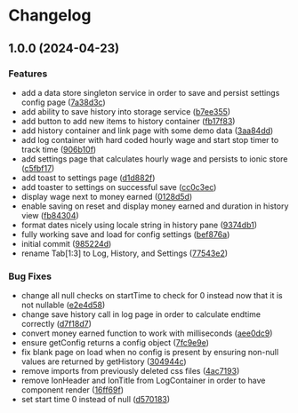 # Changelog

## 1.0.0 (2024-04-23)


### Features

* add a data store singleton service in order to save and persist settings config page ([7a38d3c](https://github.com/TheQueenIsDead/loo-t-logger/commit/7a38d3cad75fc421b055ab8cd862c3b02a0acbc0))
* add ability to save history into storage service ([b7ee355](https://github.com/TheQueenIsDead/loo-t-logger/commit/b7ee355762e2a3b66143506885ed20f0e817ae94))
* add button to add new items to history container ([fb17f83](https://github.com/TheQueenIsDead/loo-t-logger/commit/fb17f83c222d221b4418d0a22b67f088ff593946))
* add history container and link page with some demo data ([3aa84dd](https://github.com/TheQueenIsDead/loo-t-logger/commit/3aa84dd1ec9c45c958d79e339d8da19861aba5cb))
* add log container with hard coded hourly wage and start stop timer to track time ([906b10f](https://github.com/TheQueenIsDead/loo-t-logger/commit/906b10fade1fbc590d6812e919afc13923ee4080))
* add settings page that calculates hourly wage and persists to ionic store ([c5fbf17](https://github.com/TheQueenIsDead/loo-t-logger/commit/c5fbf174f1f4dab8a12bc1b1786a0bfbadfcfb3e))
* add toast to settings page ([d1d882f](https://github.com/TheQueenIsDead/loo-t-logger/commit/d1d882f019ef00df55858c319f81c94137e009a5))
* add toaster to settings on successful save ([cc0c3ec](https://github.com/TheQueenIsDead/loo-t-logger/commit/cc0c3ece642a7bfe6da8831e58c224ce880d5a36))
* display wage next to money earned ([0128d5d](https://github.com/TheQueenIsDead/loo-t-logger/commit/0128d5d3acea6f3db78921307b26c58eafbcec7e))
* enable saving on reset and display money earned and duration in history view ([fb84304](https://github.com/TheQueenIsDead/loo-t-logger/commit/fb843049b745d1d5d49656fbd199ec024e4e8b31))
* format dates nicely using locale string in history pane ([9374db1](https://github.com/TheQueenIsDead/loo-t-logger/commit/9374db1c1261e015ecc0515aebe65ecbf88b5435))
* fully working save and load for config settings ([bef876a](https://github.com/TheQueenIsDead/loo-t-logger/commit/bef876a44cb616e6f79e73963aa3ac5e747c75bc))
* initial commit ([985224d](https://github.com/TheQueenIsDead/loo-t-logger/commit/985224d967bfe71564833d5c8357560c9abad7b5))
* rename Tab[1:3] to Log, History, and Settings ([77543e2](https://github.com/TheQueenIsDead/loo-t-logger/commit/77543e2ae402e07451182d02f6ff9b7a74106423))


### Bug Fixes

* change all null checks on startTime to check for 0 instead now that it is not nullable ([e2e4d58](https://github.com/TheQueenIsDead/loo-t-logger/commit/e2e4d58fb57e8e2eb5da6950a08910181051096d))
* change save history call in log page in order to calculate endtime correctly ([d7f18d7](https://github.com/TheQueenIsDead/loo-t-logger/commit/d7f18d7ce98a216635afd1c74a5a6dc6258e750f))
* convert money earned function to work with milliseconds ([aee0dc9](https://github.com/TheQueenIsDead/loo-t-logger/commit/aee0dc9daa0e339db55f7bf589a5016e344e37f8))
* ensure getConfig returns a config object ([7fc9e9e](https://github.com/TheQueenIsDead/loo-t-logger/commit/7fc9e9e79adfefd980d405613201f79fee38fdeb))
* fix blank page on load when no config is present by ensuring non-null values are returned by getHistory ([304944c](https://github.com/TheQueenIsDead/loo-t-logger/commit/304944c681c5095d853f4a1f897fc4f60b15d543))
* remove imports from previously deleted css files ([4ac7193](https://github.com/TheQueenIsDead/loo-t-logger/commit/4ac719394e44ab20a6d91a455f3ba56db9cfcbc9))
* remove IonHeader and IonTitle from LogContainer in order to have component render ([16ff69f](https://github.com/TheQueenIsDead/loo-t-logger/commit/16ff69f2517b27c688dbb42c933f7a0ad8469725))
* set start time 0 instead of null ([d570183](https://github.com/TheQueenIsDead/loo-t-logger/commit/d57018304a5da108247efb80dccb41492a22cac7))
